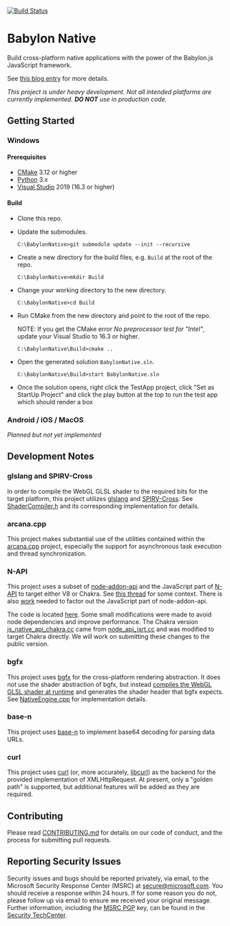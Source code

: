 [![Build Status](https://dev.azure.com/babylonjs/ContinousIntegration/_apis/build/status/BabylonNative%20CI?branchName=master)](https://dev.azure.com/babylonjs/ContinousIntegration/_build/latest?definitionId=6&branchName=master)

# Babylon Native

Build cross-platform native applications with the power of the Babylon.js JavaScript framework.

See [this blog entry](https://medium.com/@babylonjs/babylon-native-821f1694fffc) for more details.

*This project is under heavy development. Not all intended platforms are currently implemented. **DO NOT** use in production code.*

## Getting Started

### Windows

#### Prerequisites

- [CMake](https://cmake.org/download/) 3.12 or higher
- [Python](https://www.python.org/downloads/) 3.x
- [Visual Studio](https://visualstudio.microsoft.com/downloads/) 2019 (16.3 or higher)

#### Build

- Clone this repo.
- Update the submodules.
  ```
  C:\BabylonNative>git submodule update --init --recursive
  ```
- Create a new directory for the build files, e.g. `Build` at the root of the repo.
  ```
  C:\BabylonNative>mkdir Build
  ```
- Change your working directory to the new directory.
  ```
  C:\BabylonNative>cd Build
  ```
- Run CMake from the new directory and point to the root of the repo.

    NOTE: If you get the CMake error *No preprocessor test for "Intel"*, update your Visual Studio to 16.3 or higher.
  ```
  C:\BabylonNative\Build>cmake ..
  ```
- Open the generated solution `BabylonNative.sln`.
  ```
  C:\BabylonNative\Build>start BabylonNative.sln
  ```
- Once the solution opens, right click the TestApp project, click "Set as StartUp Project" and click the play button at the top to run the test app which should render a box

### Android / iOS / MacOS

*Planned but not yet implemented*

## Development Notes

### glslang and SPIRV-Cross

In order to compile the WebGL GLSL shader to the required bits for the target platform, this project utilizes [glslang](https://github.com/KhronosGroup/glslang) and [SPIRV-Cross](https://github.com/KhronosGroup/SPIRV-Cross). See [ShaderCompiler.h](./Library/Source/ShaderCompiler.h) and its corresponding implementation for details.

### arcana.cpp

This project makes substantial use of the utilities contained within the [arcana.cpp](https://github.com/microsoft/arcana.cpp) project, especially the support for asynchronous task execution and thread synchronization.

### N-API

This project uses a subset of [node-addon-api](https://github.com/nodejs/node-addon-api) and the JavaScript part of [N-API](https://github.com/nodejs/node/blob/master/src/js_native_api.h) to target either V8 or Chakra. See [this thread](https://github.com/nodejs/abi-stable-node/issues/354) for some context. There is also [work](https://github.com/nodejs/node-addon-api/issues/399) needed to factor out the JavaScript part of node-addon-api.

The code is located [here](./Library/Dependencies/napi). Some small modifications were made to avoid node dependencies and improve performance. The Chakra version [js_native_api_chakra.cc](./Library/Dependencies/napi/source/js_native_api_chakra.cc) came from [node_api_jsrt.cc](https://github.com/nodejs/node-chakracore/blob/master/src/node_api_jsrt.cc) and was modified to target Chakra directly. We will work on submitting these changes to the public version.

### bgfx

This project uses [bgfx](https://github.com/bkaradzic/bgfx) for the cross-platform rendering abstraction. It does not use the shader abstraction of bgfx, but instead [compiles the WebGL GLSL shader at runtime](#glslang-and-SPIRV-Cross) and generates the shader header that bgfx expects. See [NativeEngine.cpp](./Library/Source/NativeEngine.cpp) for implementation details.

### base-n

This project uses [base-n](https://github.com/azawadzki/base-n) to implement base64 decoding for parsing data URLs.

### curl

This project uses [curl](https://curl.haxx.se/) (or, more accurately, [libcurl](https://curl.haxx.se/libcurl/)) as the backend for the provided implementation of XMLHttpRequest. At present, only a "golden path" is supported, but additional features will be added as they are required.

## Contributing

Please read [CONTRIBUTING.md](./CONTRIBUTING.md) for details on our code of conduct, and the process for submitting pull requests.

## Reporting Security Issues

Security issues and bugs should be reported privately, via email, to the Microsoft Security
Response Center (MSRC) at [secure@microsoft.com](mailto:secure@microsoft.com). You should
receive a response within 24 hours. If for some reason you do not, please follow up via
email to ensure we received your original message. Further information, including the
[MSRC PGP](https://technet.microsoft.com/en-us/security/dn606155) key, can be found in
the [Security TechCenter](https://technet.microsoft.com/en-us/security/default).
